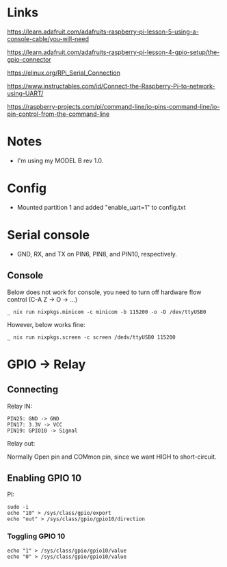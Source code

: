 # Links

<https://learn.adafruit.com/adafruits-raspberry-pi-lesson-5-using-a-console-cable/you-will-need>

<https://learn.adafruit.com/adafruits-raspberry-pi-lesson-4-gpio-setup/the-gpio-connector>

<https://elinux.org/RPi_Serial_Connection>

<https://www.instructables.com/id/Connect-the-Raspberry-Pi-to-network-using-UART/>

<https://raspberry-projects.com/pi/command-line/io-pins-command-line/io-pin-control-from-the-command-line>

# Notes

* I'm using my MODEL B rev 1.0.

# Config

* Mounted partition 1 and added "enable_uart=1" to config.txt

# Serial console

* GND, RX, and TX on PIN6, PIN8, and PIN10, respectively.

## Console

Below does not work for console, you need to turn off hardware flow control (C-A Z -> O -> ...)

    _ nix run nixpkgs.minicom -c minicom -b 115200 -o -D /dev/ttyUSB0  

However, below works fine:

    _ nix run nixpkgs.screen -c screen /dedv/ttyUSB0 115200

# GPIO -> Relay

## Connecting

Relay IN:

    PIN25: GND -> GND
    PIN17: 3.3V -> VCC
    PIN19: GPIO10 -> Signal

Relay out:

Normally Open pin and COMmon pin, since we want HIGH to short-circuit.

## Enabling GPIO 10

PI:

    sudo -i
    echo "10" > /sys/class/gpio/export
    echo "out" > /sys/class/gpio/gpio10/direction

### Toggling GPIO 10

    echo "1" > /sys/class/gpio/gpio10/value
    echo "0" > /sys/class/gpio/gpio10/value
